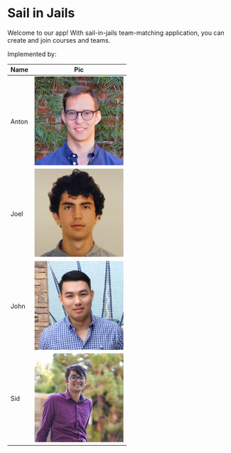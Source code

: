 # Sail in Jails

Welcome to our app! With sail-in-jails team-matching application, you can create and join courses and teams.

Implemented by:

| Name  | Pic |
| ------------- | ------------- |
| Anton  | <img src="img/anton.png" width="200" height="200">  |
| Joel | <img src="img/joel.png" width="200" height="200">  |
| John  | <img src="img/john.png" width="200" height="200">  |
| Sid  | <img src="img/sid.png" width="200" height="200">  |
